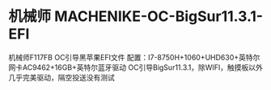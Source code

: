 # 机械师 MACHENIKE-OC-BigSur11.3.1-EFI
机械师F117FB OC引导黑苹果EFI文件
配置：I7-8750H+1060+UHD630+英特尔网卡AC9462+16GB+英特尔蓝牙驱动
OC引导BigSur11.3.1，除WIFI，触摸板以外几乎完美驱动，隔空投送没有测试
